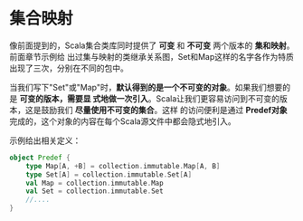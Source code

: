 集合映射
===================================================================================
像前面提到的，Scala集合类库同时提供了 **可变** 和 **不可变** 两个版本的 **集和映射**。前面章节示例给
出过集与映射的类继承关系图，Set和Map这样的名字各作为特质出现了三次，分别在不同的包中。

当我们写下"Set"或"Map"时，**默认得到的是一个不可变的对象**。如果我们想要的是 **可变的版本，需要显
式地做一次引入**。Scala让我们更容易访问到不可变的版本，这是鼓励我们 **尽量使用不可变的集合**。这样
的访问便利是通过 **Predef对象** 完成的，这个对象的内容在每个Scala源文件中都会隐式地引入。

示例给出相关定义：
```scala
object Predef {
    type Map[A, +B] = collection.immutable.Map[A, B]
    type Set[A] = collection.immutable.Set[A]
    val Map = collection.immutable.Map
    val Set = collection.immutable.Set
    //....
}
```

